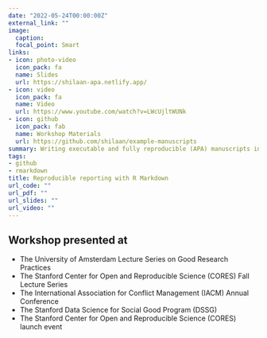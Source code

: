 ```yaml
---
date: "2022-05-24T00:00:00Z"
external_link: ""
image:
  caption: 
  focal_point: Smart
links:
- icon: photo-video
  icon_pack: fa
  name: Slides
  url: https://shilaan-apa.netlify.app/
- icon: video
  icon_pack: fa
  name: Video
  url: https://www.youtube.com/watch?v=LWcUjltWUNk
- icon: github
  icon_pack: fab
  name: Workshop Materials
  url: https://github.com/shilaan/example-manuscripts
summary: Writing executable and fully reproducible (APA) manuscripts in R
tags:
- github
- rmarkdown
title: Reproducible reporting with R Markdown
url_code: ""
url_pdf: ""
url_slides: ""
url_video: ""
---
```



## Workshop presented at  
- The University of Amsterdam Lecture Series on Good Research Practices
- The Stanford Center for Open and Reproducible Science (CORES) Fall Lecture Series
- The International Association for Conflict Management (IACM) Annual Conference
- The Stanford Data Science for Social Good Program (DSSG)
- The Stanford Center for Open and Reproducible Science (CORES) launch event
